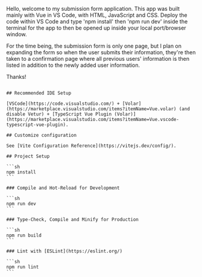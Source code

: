 Hello, welcome to my submission form application. This app was built mainly with Vue in VS Code, with HTML, JavaScript and CSS. Deploy the code within VS Code and type 'npm install' then 'npm run dev' inside the terminal for the app to then be opened up inside your local port/browser window. 

For the time being, the submission form is only one page, but I plan on expanding the form so when the user submits their information, they're then taken to a confirmation page where all previous users' information is then listed in addition to the newly added user information.

Thanks!

~~~~~~~~~~~~~~~

## Recommended IDE Setup

[VSCode](https://code.visualstudio.com/) + [Volar](https://marketplace.visualstudio.com/items?itemName=Vue.volar) (and disable Vetur) + [TypeScript Vue Plugin (Volar)](https://marketplace.visualstudio.com/items?itemName=Vue.vscode-typescript-vue-plugin).

## Customize configuration

See [Vite Configuration Reference](https://vitejs.dev/config/).

## Project Setup

```sh
npm install
```

### Compile and Hot-Reload for Development

```sh
npm run dev
```

### Type-Check, Compile and Minify for Production

```sh
npm run build
```

### Lint with [ESLint](https://eslint.org/)

```sh
npm run lint
```
